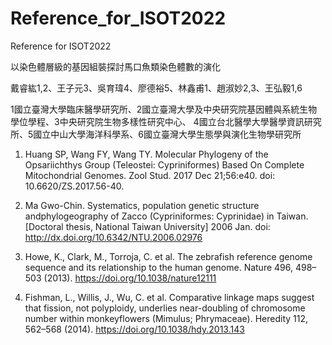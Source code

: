 # Reference_for_ISOT2022
Reference for ISOT2022

以染色體層級的基因組裝探討馬口魚類染色體數的演化

戴睿紘1,2、王子元3、吳育瑋4、廖德裕5、林鑫甫1、趙淑妙2,3、王弘毅1,6
 
1國立臺灣大學臨床醫學研究所、2國立臺灣大學及中央研究院基因體與系統生物學位學程、3中央研究院生物多樣性研究中心、
4國立台北醫學大學醫學資訊研究所、5國立中山大學海洋科學系、6國立臺灣大學生態學與演化生物學研究所



1. Huang SP, Wang FY, Wang TY. Molecular Phylogeny of the Opsariichthys Group (Teleostei: Cypriniformes) Based On Complete Mitochondrial Genomes. Zool Stud. 2017 Dec 21;56:e40. doi: 10.6620/ZS.2017.56-40.

2. Ma Gwo-Chin. Systematics, population genetic structure andphylogeography of Zacco (Cypriniformes: Cyprinidae) in Taiwan. [Doctoral thesis, National Taiwan University] 2006 Jan. doi: http://dx.doi.org/10.6342/NTU.2006.02976

3. Howe, K., Clark, M., Torroja, C. et al. The zebrafish reference genome sequence and its relationship to the human genome. Nature 496, 498–503 (2013). https://doi.org/10.1038/nature12111

4. Fishman, L., Willis, J., Wu, C. et al. Comparative linkage maps suggest that fission, not polyploidy, underlies near-doubling of chromosome number within monkeyflowers (Mimulus; Phrymaceae). Heredity 112, 562–568 (2014). https://doi.org/10.1038/hdy.2013.143
